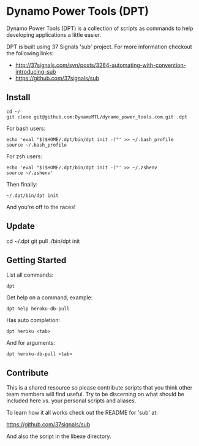 # Dynamo Power Tools (DPT)

Dynamo Power Tools (DPT) is a collection of scripts as commands to help
developing applications a little easier.

DPT is built using 37 Signals 'sub' project. For more information checkout the
following links:

* http://37signals.com/svn/posts/3264-automating-with-convention-introducing-sub
* https://github.com/37signals/sub

## Install

    cd ~/
    git clone git@github.com:DynamoMTL/dynamo_power_tools.com.git .dpt

For bash users:

    echo 'eval "$($HOME/.dpt/bin/dpt init -)"' >> ~/.bash_profile
    source ~/.bash_profile

For zsh users:

    echo 'eval "$($HOME/.dpt/bin/dpt init -)"' >> ~/.zshenv
    source ~/.zshenv'

Then finally:

    ~/.dpt/bin/dpt init

And you're off to the races!

## Update

   cd ~/.dpt
   git pull
   ./bin/dpt init

## Getting Started

List all commands:

    dpt

Get help on a command, example:

    dpt help heroku-db-pull

Has auto completion:

    dpt heroku <tab>

And for arguments:

    dpt heroku-db-pull <tab>

## Contribute

This is a shared resource so please contribute scripts that you think other
team members will find useful. Try to be discerning on what should be included
here vs. your personal scripts and aliases.

To learn how it all works check out the README for 'sub' at:

https://github.com/37signals/sub

And also the script in the libexe directory.

